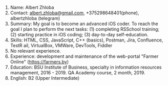 1. Name: Albert Zhloba
2. Contact: albert.zhloba@gmail.com, +375298648401(phone), albertzhloba (telegram)
3. Summary: My goal is to become an advanced iOS coder. To reach the goal I plan to perform the next tasks: (1) completing RSSchool training; (2) starting practice in iOS coding; (3) day-to-day self-education.
4. Skills: HTML, CSS, JavaScript, C++ (basics), Postman, Jira, Confluence, TestR
ail, VirtualBox, VMWare, DevTools, Fiddler
5. No relevant experience.
6. Experience: development and maintenance of the web-portal "Farmer Online" (https://farmers.by)
7. Education: BSU Institute of Business, specialty in information resources management, 2016 - 2019. QA Academy course, 2 month, 2019.
8. English: B2 (Upper Intermediate)
